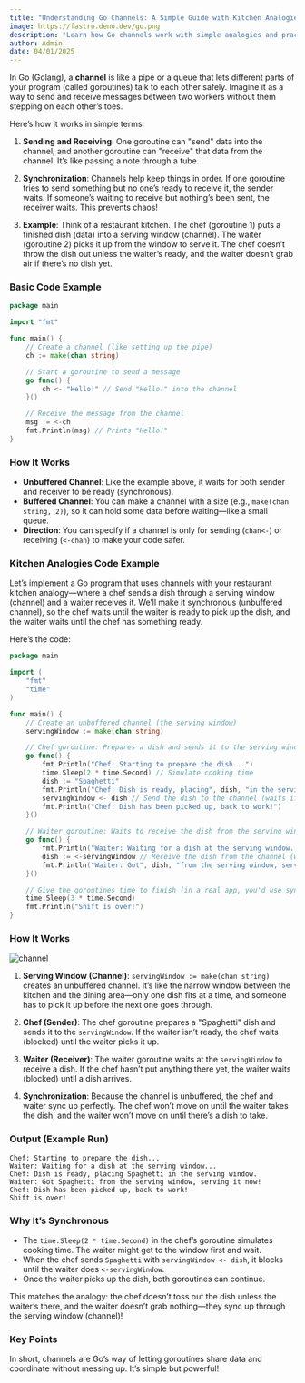 ```yaml
---
title: "Understanding Go Channels: A Simple Guide with Kitchen Analogies"
image: https://fastro.deno.dev/go.png
description: "Learn how Go channels work with simple analogies and practical examples. Perfect for beginners to understand goroutine communication and synchronization in Go programming."
author: Admin
date: 04/01/2025
---
```


In Go (Golang), a **channel** is like a pipe or a queue that lets different
parts of your program (called goroutines) talk to each other safely. Imagine it
as a way to send and receive messages between two workers without them stepping
on each other’s toes.

Here’s how it works in simple terms:

1. **Sending and Receiving**: One goroutine can "send" data into the channel,
   and another goroutine can "receive" that data from the channel. It’s like
   passing a note through a tube.

2. **Synchronization**: Channels help keep things in order. If one goroutine
   tries to send something but no one’s ready to receive it, the sender waits.
   If someone’s waiting to receive but nothing’s been sent, the receiver waits.
   This prevents chaos!

3. **Example**: Think of a restaurant kitchen. The chef (goroutine 1) puts a
   finished dish (data) into a serving window (channel). The waiter
   (goroutine 2) picks it up from the window to serve it. The chef doesn’t throw
   the dish out unless the waiter’s ready, and the waiter doesn’t grab air if
   there’s no dish yet.

### Basic Code Example

```go
package main

import "fmt"

func main() {
    // Create a channel (like setting up the pipe)
    ch := make(chan string)

    // Start a goroutine to send a message
    go func() {
        ch <- "Hello!" // Send "Hello!" into the channel
    }()

    // Receive the message from the channel
    msg := <-ch
    fmt.Println(msg) // Prints "Hello!"
}
```

### How It Works

- **Unbuffered Channel**: Like the example above, it waits for both sender and
  receiver to be ready (synchronous).
- **Buffered Channel**: You can make a channel with a size (e.g.,
  `make(chan string, 2)`), so it can hold some data before waiting—like a small
  queue.
- **Direction**: You can specify if a channel is only for sending (`chan<-`) or
  receiving (`<-chan`) to make your code safer.

### Kitchen Analogies Code Example

Let’s implement a Go program that uses channels with your restaurant kitchen
analogy—where a chef sends a dish through a serving window (channel) and a
waiter receives it. We’ll make it synchronous (unbuffered channel), so the chef
waits until the waiter is ready to pick up the dish, and the waiter waits until
the chef has something ready.

Here’s the code:

```go
package main

import (
	"fmt"
	"time"
)

func main() {
	// Create an unbuffered channel (the serving window)
	servingWindow := make(chan string)

	// Chef goroutine: Prepares a dish and sends it to the serving window
	go func() {
		fmt.Println("Chef: Starting to prepare the dish...")
		time.Sleep(2 * time.Second) // Simulate cooking time
		dish := "Spaghetti"
		fmt.Println("Chef: Dish is ready, placing", dish, "in the serving window.")
		servingWindow <- dish // Send the dish to the channel (waits if no one’s ready)
		fmt.Println("Chef: Dish has been picked up, back to work!")
	}()

	// Waiter goroutine: Waits to receive the dish from the serving window
	go func() {
		fmt.Println("Waiter: Waiting for a dish at the serving window...")
		dish := <-servingWindow // Receive the dish from the channel (waits if nothing’s there)
		fmt.Println("Waiter: Got", dish, "from the serving window, serving it now!")
	}()

	// Give the goroutines time to finish (in a real app, you'd use sync.WaitGroup)
	time.Sleep(3 * time.Second)
	fmt.Println("Shift is over!")
}
```

### How It Works

![channel](/channel.svg)

1. **Serving Window (Channel)**: `servingWindow := make(chan string)` creates an
   unbuffered channel. It’s like the narrow window between the kitchen and the
   dining area—only one dish fits at a time, and someone has to pick it up
   before the next one goes through.

2. **Chef (Sender)**: The chef goroutine prepares a "Spaghetti" dish and sends
   it to the `servingWindow`. If the waiter isn’t ready, the chef waits
   (blocked) until the waiter picks it up.

3. **Waiter (Receiver)**: The waiter goroutine waits at the `servingWindow` to
   receive a dish. If the chef hasn’t put anything there yet, the waiter waits
   (blocked) until a dish arrives.

4. **Synchronization**: Because the channel is unbuffered, the chef and waiter
   sync up perfectly. The chef won’t move on until the waiter takes the dish,
   and the waiter won’t move on until there’s a dish to take.

### Output (Example Run)

```
Chef: Starting to prepare the dish...
Waiter: Waiting for a dish at the serving window...
Chef: Dish is ready, placing Spaghetti in the serving window.
Waiter: Got Spaghetti from the serving window, serving it now!
Chef: Dish has been picked up, back to work!
Shift is over!
```

### Why It’s Synchronous

- The `time.Sleep(2 * time.Second)` in the chef’s goroutine simulates cooking
  time. The waiter might get to the window first and wait.
- When the chef sends `Spaghetti` with `servingWindow <- dish`, it blocks until
  the waiter does `<-servingWindow`.
- Once the waiter picks up the dish, both goroutines can continue.

This matches the analogy: the chef doesn’t toss out the dish unless the waiter’s
there, and the waiter doesn’t grab nothing—they sync up through the serving
window (channel)!

### Key Points

In short, channels are Go’s way of letting goroutines share data and coordinate
without messing up. It’s simple but powerful!
